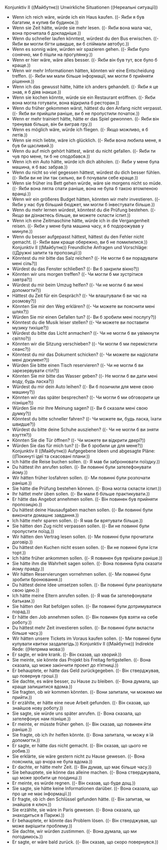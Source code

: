 Konjunktiv II ((Майбутнє))
Unwirkliche Situationen ((Нереальні ситуації))
- Wenn ich reich wäre, würde ich ein Haus kaufen. ((- Якби я був багатим, я купив би будинок.))
- Wenn sie Zeit hätte, würde sie mehr lesen. ((- Якби вона мала час, вона прочитала б докладніше.))
- Wenn du schneller laufen könntest, würdest du den Bus erwischen. ((- Якби ви могли бігти швидше, ви б спіймали автобус.))
- Wenn es sonnig wäre, würden wir spazieren gehen. ((- Якби було сонячно, ми б пішли на прогулянку.))
- Wenn er hier wäre, wäre alles besser. ((- Якби він був тут, все було б краще.))
- Wenn wir mehr Informationen hätten, könnten wir eine Entscheidung treffen. ((- Якби ми мали більше інформації, ми могли б прийняти рішення.))
- Wenn ich das gewusst hätte, hätte ich anders gehandelt. ((- Якби я це знав, я б діяв інакше.))
- Wenn sie kochen könnte, würde sie ein Restaurant eröffnen. ((- Якби вона могла готувати, вона відкрила б ресторан.))
- Wenn du früher gekommen wärst, hättest du den Anfang nicht verpasst. ((- Якби ви прийшли раніше, ви б не пропустили початок.))
- Wenn er mehr trainiert hätte, hätte er das Spiel gewonnen. ((- Якби він тренував більше, він би виграв гру.))
- Wenn es möglich wäre, würde ich fliegen. ((- Якщо можливо, я б летів.))
- Wenn sie mich liebte, wäre ich glücklich. ((- Якби вона любила мене, я був би щасливий.))
- Wenn du auf mich gehört hättest, wärst du nicht gefallen. ((- Якби ти чув про мене, ти б не сподобався.))
- Wenn ich ein Auto hätte, würde ich dich abholen. ((- Якби у мене була машина, я б вас забрав.))
- Wenn du nicht so viel gegessen hättest, würdest du dich besser fühlen. ((- Якби ви не їли так сильно, ви б почували себе краще.))
- Wenn sie früher ins Bett gehen würde, wäre sie morgens nicht so müde. ((- Якби вона лягла спати раніше, вона не була б такою втомленою вранці.))
- Wenn wir ein größeres Budget hätten, könnten wir mehr investieren. ((- Якби у нас був більший бюджет, ми могли б інвестувати більше.))
- Wenn du mehr lernen würdest, könntest du die Prüfung bestehen. ((- Якщо ви дізнаєтесь більше, ви можете скласти іспит.))
- Wenn ich eine Zeitmaschine hätte, würde ich in die Vergangenheit reisen. ((- Якби у мене була машина часу, я б подорожував у минуле.))
- Wenn du besser aufgepasst hättest, hättest du den Fehler nicht gemacht. ((- Якби вам краще обережно, ви б не помилилися.))
Konjunktiv II ((Майбутнє))
Freundliche Anfragen und Vorschläge: ((Дружні запити та пропозиції:))
- Könntest du mir bitte das Salz reichen? ((- Не могли б ви порадувати мені сіль?))
- Würdest du das Fenster schließen? ((- Ви б закрили вікно?))
- Könnten wir uns morgen treffen? ((- Чи могли б ми зустрітися завтра?))
- Würdest du mir beim Umzug helfen? ((- Чи не могли б ви мені допомогти?))
- Hättest du Zeit für ein Gespräch? ((- Чи влаштували б ви час на розмову?))
- Könnten Sie mir den Weg erklären? ((- Чи можете ви пояснити мені шлях?))
- Würden Sie mir einen Gefallen tun? ((- Ви б зробили мені послугу?))
- Könntest du die Musik leiser stellen? ((- Чи можете ви поставити музику тихіше?))
- Würdest du bitte das Licht anmachen? ((- Чи не могли б ви увімкнути світло?))
- Könnten wir die Sitzung verschieben? ((- Чи могли б ми перемістити сеанс?))
- Könntest du mir das Dokument schicken? ((- Чи можете ви надіслати мені документ?))
- Würden Sie bitte einen Tisch reservieren? ((- Чи не могли б ви зарезервувати стіл?))
- Könnten Sie mir bitte das Wasser geben? ((- Не могли б ви дати мені воду, будь ласка?))
- Würdest du mir dein Auto leihen? ((- Ви б позичили для мене свою машину?))
- Könnten wir das später besprechen? ((- Чи могли б ми обговорити це пізніше?))
- Würden Sie mir Ihre Meinung sagen? ((- Ви б сказали мені свою думку?))
- Könntest du bitte schneller fahren? ((- Чи можете ви, будь ласка, їхати швидше?))
- Würdest du bitte deine Schuhe ausziehen? ((- Чи не могли б ви зняти взуття?))
- Könnten Sie die Tür öffnen? ((- Чи можете ви відкрити двері?))
- Würden Sie das für mich tun? ((- Ви б зробили це для мене?))
Konjunktiv II ((Майбутнє))
Aufgegebene Ideen und abgesagte Pläne: ((Покинуті ідеї та скасовані плани:))
- Ich hätte die Reise buchen sollen. ((- Я мав би забронювати поїздку.))
- Du hättest ihn anrufen sollen. ((- Ви повинні були зателефонувати йому.))
- Wir hätten früher losfahren sollen. ((- Ми повинні були розпочати раніше.))
- Sie hätte die Prüfung bestehen können. ((- Вона могла скласти іспит.))
- Ihr hättet mehr üben sollen. ((- Ви мали б більше практикувати.))
- Er hätte das Angebot annehmen sollen. ((- Він повинен був прийняти пропозицію.))
- Du hättest deine Hausaufgaben machen sollen. ((- Ви повинні були виконати домашнє завдання.))
- Ich hätte mehr sparen sollen. ((- Я мав би врятувати більше.))
- Sie hätten den Zug nicht verpassen sollen. ((- Ви не повинні були пропустити поїзд.))
- Wir hätten den Vertrag lesen sollen. ((- Ми повинні були прочитати договір.))
- Du hättest den Kuchen nicht essen sollen. ((- Ви не повинні були їсти торт.))
- Ich hätte früher ankommen sollen. ((- Я повинен був приїхати раніше.))
- Sie hätte ihm die Wahrheit sagen sollen. ((- Вона повинна була сказати йому правду.))
- Wir hätten Reservierungen vornehmen sollen. ((- Ми повинні були зробити бронювання.))
- Du hättest deine Idee umsetzen sollen. ((- Ви повинні були реалізувати свою ідею.))
- Ich hätte meine Eltern anrufen sollen. ((- Я мав би зателефонувати батькам.))
- Sie hätten den Rat befolgen sollen. ((- Ви повинні були дотримуватися порад.))
- Er hätte den Job annehmen sollen. ((- Він повинен був взяти на себе роботу.))
- Du hättest mehr Zeit investieren sollen. ((- Ви повинні були вкласти більше часу.))
- Wir hätten unsere Tickets im Voraus kaufen sollen. ((- Ми повинні були купувати квитки заздалегідь.))
Konjunktiv II ((Майбутнє))
Indirekte Rede: ((Непряма мова:))
- Er sagte, er wäre krank. ((- Він сказав, що хворий.))
- Sie meinte, sie könnte das Projekt bis Freitag fertigstellen. ((- Вона сказала, що може закінчити проект до п’ятниці.))
- Er behauptete, er hätte das Geld zurückgegeben. ((- Він стверджував, що повернув гроші.))
- Sie dachte, es wäre besser, zu Hause zu bleiben. ((- Вона думала, що краще залишитися вдома.))
- Sie fragten, ob wir kommen könnten. ((- Вони запитали, чи можемо ми прийти.))
- Er erzählte, er hätte eine neue Arbeit gefunden. ((- Він сказав, що знайшов нову роботу.))
- Sie sagte, sie würde uns später anrufen. ((- Вона сказала, що зателефонує нам пізніше.))
- Er meinte, er müsste früher gehen. ((- Він сказав, що повинен йти раніше.))
- Sie fragte, ob ich ihr helfen könnte. ((- Вона запитала, чи можу я їй допомогти.))
- Er sagte, er hätte das nicht gemacht. ((- Він сказав, що цього не робив.))
- Sie erklärte, sie wäre gestern nicht zu Hause gewesen. ((- Вона пояснила, що вчора не була вдома.))
- Er dachte, er hätte mehr Zeit. ((- Він думав, що має більше часу.))
- Sie behauptete, sie könne das alleine machen. ((- Вона стверджувала, що може зробити це поодинці.))
- Er meinte, es würde regnen. ((- Він сказав, що буде дощ.))
- Sie sagte, sie hätte keine Informationen darüber. ((- Вона сказала, що про це не має інформації.))
- Er fragte, ob ich den Schlüssel gefunden hätte. ((- Він запитав, чи знайшов я ключ.))
- Sie erzählte, sie wäre in Paris gewesen. ((- Вона сказала, що знаходиться в Парижі.))
- Er behauptete, er könnte das Problem lösen. ((- Він стверджував, що може вирішити проблему.))
- Sie dachte, wir würden zustimmen. ((- Вона думала, що ми погодимось.))
- Er sagte, er wäre bald zurück. ((- Він сказав, що скоро повернувся.))
